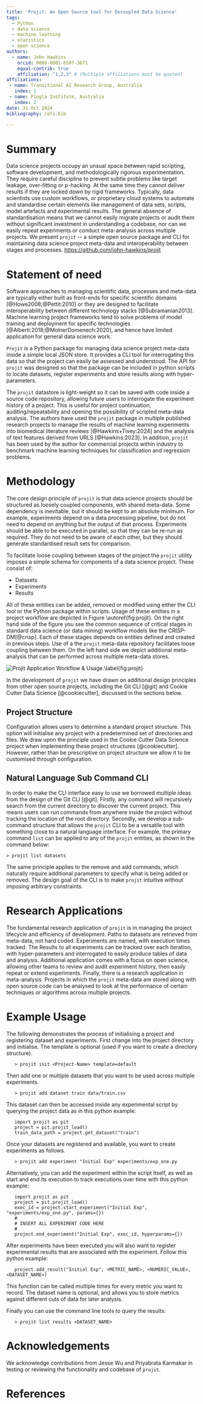 ```yaml
---
title: 'Projit: An Open Source tool for Decoupled Data Science'
tags:
  - Python
  - data science
  - machine learning
  - statistics
  - open science
authors:
  - name: John Hawkins
    orcid: 0000-0001-6507-3671
    equal-contrib: true
    affiliation: "1,2,3" # (Multiple affiliations must be quoted)
affiliations:
 - name: Transitional AI Research Group, Australia
   index: 1
 - name: Pingla Institute, Australia
   index: 2
date: 31 Oct 2024
bibliography: refs.bib

---
```


# Summary

Data science projects occupy an unsual space between rapid scripting, 
software development, and methodologically rigorous experimentation. 
They require careful discipline to 
prevent subtle problems like target leakage, over-fitting or p-hacking. 
At the same time
they cannot deliver results if they are locked down by rigid frameworks. Typically, 
data scientists use custom workflows, or proprietary cloud systems to automate and 
standardise certain elements like management of data sets, scripts, model artefacts 
and experimental results. The general absence of standardisation means that we cannot
easily migrate projects or audit them without significant investment in understanding
a codebase, nor can we easily repeat experiments or conduct meta-analysis across 
multiple projects. We present `projit` -- a simple open source package and CLI
for maintaining data science project meta-data and interoperability between stages
and processes. https://github.com/john-hawkins/projit


# Statement of need

Software approaches to managing scientific data, processes and meta-data are 
typically either built as front-ends for specific 
scientific domains [@Howe2008;@Pettit:2010] 
or they are designed to facilitate interoperability between different 
technology stacks [@Subramanian2013]. Machine learning project frameworks tend 
to solve problems of model training and deployment for specific 
technologies [@Alberti:2018;@MolnerDomenech:2020], and hence have limited 
application for general data science work.

`Projit` is a Python package for managing data science project meta-data
inside a simple local JSON store. It provides a CLI tool for
interrogating this data so that the project can easily
be assessed and understood. The API for `projit` was
designed so that the package can be included in python scripts to
locate datasets, register experiments and store results along
with hyper-parameters. 

The `projit` datastore is light-weight so it can be saved
with code inside a source code repository, allowing future users to
interrogate the experiment history of a project. This is useful for
project continuation, auditing/repeatability and opening the possibility
of scripted meta-data analysis. The authors have used the `projit` package
in multiple published research projects to manage the results of 
machine learning experiments into biomedical literature reviews
[@Hawkins+Tivey:2024] and the analysis of text features derived 
from URLS [@Hawkins:2023]. In addition, `projit` has been used by the author 
for commercial projects within industry to benchmark machine
learning techniques for classification and regression problems.

# Methodology

The core design principle of `projit` is that data science projects should 
be structured as loosely coupled components, with shared meta-data. 
Some dependency is inevitable, but it should be kept to an absolute minimum.
For example, experiments depend on a data processing
pipeline, but do not need to depend on anything but the output of that process.
Experiments should be able to be executed in parallel, so that they can be
re-run as required. They do not need to be aware of each other, but they should 
generate standardised result sets for comparison.

To facilitate loose coupling between stages of the project the `projit` utility
imposes a simple schema for components of a data science project. These consist
of:
* Datasets
* Experiments
* Results

All of these entities can be added, removed or modified using either the CLI tool
or the Python package within scripts. Usage of these entities in a project workflow
are depicted in Figure \autoref{fig:projit}. On the right hand side of the figure you see the
common sequence of critical stages in standard data science (or data mining) 
workflow models like the CRISP-DM[@crisp]. 
Each of these stages depends on entities defined and created in previous steps. 
Use of a the `projit` meta-data repository facilitates loose coupling between them. 
On the left hand side we depict
additional meta-analysis that can be performed across multiple meta-data stores.

![Projit Application Workflow \& Usage.\label{fig:projit}](images/Projit_decoupled_process_v2.drawio.png)

In the development of `projit` we have drawn on additional design principles from
other open source projects, including the Git CLI [@git] and Cookie Cutter Data Science
[@cookiecutter], discussed in the sections below.

## Project Structure

Configuration allows users to determine a standard project structure.
This option will initialise any project with a predetermined set of directories and
files. We draw upon the principle used in the Cookie Cutter Data Science project when
implementing these project structures [@cookiecutter]. However, rather than be prescriptive
on project structure we allow it to be customised through configuration.

## Natural Language Sub Command CLI

In order to make the CLI interface easy to use we borrowed multiple ideas from the
design of the Git CLI [@git]. Firstly, any command will recursively search from the
current directory to discover the current project. This means users can run commands
from anywhere inside the project without tracking the location of the root directory.
Secondly, we develop a sub-command structure that allows the `projit` CLI to be
a versatile tool with something close to a natural language interface.
For example, the primary command `list` can be applied to any of the `projit` 
entities, as shown in the command below:

```
> projit list datasets
```

The same principle applies to the remove and add commands, which naturally require
additional parameters to specify what is being added or removed. The design goal 
of the CLI is to make `projit` intuitive without imposing arbitrary constraints.

# Research Applications

The fundamental research application of `projit` is in managing the project lifecycle
and efficiency of development. Paths to datasets are retrieved from meta-data, not
hard coded. Experiments are named, with execution times tracked. The Results to 
all experiments can be tracked over each iteration, with hyper-parameters and 
interrogated to easily produce tables of data and analysis.
Additional application comes with a focus
on open science, allowing other teams to review and audit experiment history, 
then easily repeat or extend experiments. 
Finally, there is a research application in meta-analysis.
Projects in which the `projit` meta-data are stored along with open source code can 
be analysed to look at the performance of certain techniques or algorithms across
multiple projects.  

# Example Usage

The following demonstrates the process of initialising a project and registering
dataset and experiments. First change into the project directory and initialise.
The template is optional (used if you want to create a directory structure).
```
   > projit init <Project-Name> template=default
```
Then add one or multiple datasets that you want to be used across multiple experiments.
``` 
   > projit add dataset train data/train.csv
```
This dataset can then be accessed inside any experimental script by querying the project
data as in this python example:
``` 
   import projit as pit
   project = pit.projit_load()
   train_data_path = project.get_dataset("train")
```
Once your datasets are registered and available, you want to create experiments as follows.
```
   > projit add experiment "Initial Exp" experiments/exp_one.py
```
Alternatively, you can add the experiment within the script itself, as well as start and end its
execution to track executions over time with this python example:
```
   import projit as pit
   project = pit.projit_load()
   exec_id = project.start_experiment("Initial Exp", "experiments/exp_one.py", params={})
   #
   # INSERT ALL EXPERIMENT CODE HERE
   #
   project.end_experiment("Initial Exp", exec_id, hyperparams={})
```
After experiments have been executed you will also want to register experimental results
that are associated with the experiment. Follow this python example:
```
   project.add_result("Initial Exp", <METRIC_NAME>, <NUMERIC_VALUE>, <DATASET_NAME>)
```
This function can be called multiple times for every metric you want to record.
The dataset name is optional, and allows you to store metrics against different cuts of
data for later analysis.

Finally you can use the command line tools to query the results:
```
   > projit list results <DATASET_NAME>
```

# Acknowledgements

We acknowledge contributions from Jesse Wu and Priyabrata Karmakar 
in testing or reviewing the functionality and codebase of `projit`.

# References
